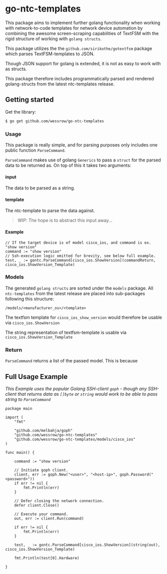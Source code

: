 # go-ntc-templates

This package aims to implement further golang functionality when working with network-to-code templates for network device automation by combining the awesome screen-scraping capabilities of TextFSM with the rigid structure of working with `golang structs`.

This package utilizes the the `github.com/sirikothe/gotextfsm` package which parses TextFSM-templates to JSON.

Though JSON support for golang is extended, it is not as easy to work with as structs.

This package therefore includes programmatically parsed and rendered golang-structs from the latest ntc-templates release.

## Getting started

Get the library:

```bash
$ go get github.com/wessrow/go-ntc-templates
```

### Usage

This package is really simple, and for parsing purposes only includes one public function `ParseCommand`.

`ParseCommand` makes use of golang `Generics` to pass a `struct` for the parsed data to be returned as. On top of this it takes two arguments:

#### input

The data to be parsed as a string.

#### template

The ntc-template to parse the data against.

> WIP: The hope is to abstract this input away...

#### Example

```golang
// If the target device is of model cisco_ios, and command is ex. "show version"
command := "show version"
// Ssh-execution logic omitted for brevity, see below full example.
test, _ := gontc.ParseCommand[cisco_ios.ShowVersion](commandReturn, cisco_ios.ShowVersion_Template)
```

### Models

The generated `golang structs` are sorted under the `models` package. All `ntc-templates` from the latest release are placed into sub-packages following this structure:

`/models/<manufacturer_os>/<template>`

The textfsm template for `cisco_ios_show_version` would therefore be usable via `cisco_ios.ShowVersion`

The string representation of textfsm-template is usable via `cisco_ios.ShowVersion_Template`

### Return

`ParseCommand` returns a list of the passed model. This is because

## Full Usage Example

_This Example uses the popular Golang SSH-client `goph` - though any SSH-client that returns data as `[]byte` or `string` would work to be able to pass string to `ParseCommand`_

```golang
package main

import (
	"fmt"

	"github.com/melbahja/goph"
	"github.com/wessrow/go-ntc-templates"
	"github.com/wessrow/go-ntc-templates/models/cisco_ios"
)

func main() {

	command := "show version"

	// Initiate goph client.
	client, err := goph.New("<user>", "<host-ip>", goph.Password("<password>"))
	if err != nil {
		fmt.Println(err)
	}

	// Defer closing the network connection.
	defer client.Close()

	// Execute your command.
	out, err := client.Run(command)

	if err != nil {
		fmt.Println(err)
	}

	test, _ := gontc.ParseCommand[cisco_ios.ShowVersion](string(out), cisco_ios.ShowVersion_Template)

	fmt.Println(test[0].Hardware)

}

```
